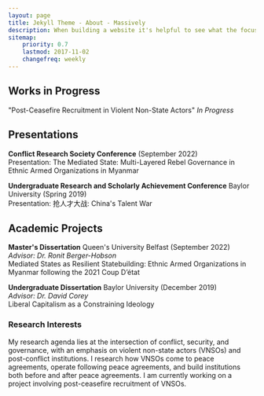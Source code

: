 ```yaml
---
layout: page
title: Jekyll Theme - About - Massively
description: When building a website it's helpful to see what the focus of your site is. This page is an example of how to show a website's focus.
sitemap:
    priority: 0.7
    lastmod: 2017-11-02
    changefreq: weekly
---
```


## Works in Progress

"Post-Ceasefire Recruitment in Violent Non-State Actors" <i>In Progress</i>

## Presentations

<b>Conflict Research Society Conference</b> (September 2022) <br>
Presentation: The Mediated State: Multi-Layered Rebel Governance in Ethnic Armed Organizations in Myanmar
    
<b>Undergraduate Research and Scholarly Achievement Conference</b> Baylor University (Spring 2019) <br>
Presentation: 抢人才大战: China's Talent War

## Academic Projects 

<b>Master's Dissertation</b> Queen's University Belfast (September 2022)<br>
<i>Advisor: Dr. Ronit Berger-Hobson</i> <br>
Mediated States as Resilient Statebuilding: Ethnic Armed Organizations in Myanmar following the 2021 Coup D’état 

<b>Undergraduate Dissertation</b> Baylor University (December 2019) <br>
<i>Advisor: Dr. David Corey</i> <br>
Liberal Capitalism as a Constraining Ideology 


### Research Interests 
<div class="box">
  <p>
  My research agenda lies at the intersection of conflict, security, and governance, with an emphasis on violent non-state actors (VNSOs) and post-conflict institutions. I research how VNSOs come to peace agreements, operate following peace agreements, and build institutions both before and after peace agreements. I am currently working on a project involving post-ceasefire recruitment of VNSOs. 
  </p>
</div>


